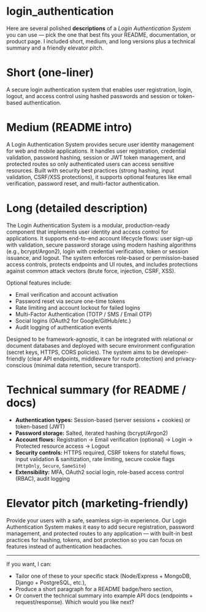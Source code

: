 # login_authentication
Here are several polished **descriptions** of a *Login Authentication System* you can use — pick the one that best fits your README, documentation, or product page. I included short, medium, and long versions plus a technical summary and a friendly elevator pitch.

# Short (one-liner)

A secure login authentication system that enables user registration, login, logout, and access control using hashed passwords and session or token-based authentication.

# Medium (README intro)

A Login Authentication System provides secure user identity management for web and mobile applications. It handles user registration, credential validation, password hashing, session or JWT token management, and protected routes so only authenticated users can access sensitive resources. Built with security best practices (strong hashing, input validation, CSRF/XSS protections), it supports optional features like email verification, password reset, and multi-factor authentication.

# Long (detailed description)

The Login Authentication System is a modular, production-ready component that implements user identity and access control for applications. It supports end-to-end account lifecycle flows: user sign-up with validation, secure password storage using modern hashing algorithms (e.g., bcrypt/Argon2), login with credential verification, token or session issuance, and logout. The system enforces role-based or permission-based access controls, protects endpoints and UI routes, and includes protections against common attack vectors (brute force, injection, CSRF, XSS).

Optional features include:

* Email verification and account activation
* Password reset via secure one-time tokens
* Rate limiting and account lockout for failed logins
* Multi-Factor Authentication (TOTP / SMS / Email OTP)
* Social logins (OAuth2 for Google/GitHub/etc.)
* Audit logging of authentication events

Designed to be framework-agnostic, it can be integrated with relational or document databases and deployed with secure environment configuration (secret keys, HTTPS, CORS policies). The system aims to be developer-friendly (clear API endpoints, middleware for route protection) and privacy-conscious (minimal data retention, secure transport).

# Technical summary (for README / docs)

* **Authentication types:** Session-based (server sessions + cookies) or token-based (JWT)
* **Password storage:** Salted, iterated hashing (bcrypt/Argon2)
* **Account flows:** Registration → Email verification (optional) → Login → Protected resource access → Logout
* **Security controls:** HTTPS required, CSRF tokens for stateful flows, input validation & sanitization, rate limiting, secure cookie flags (`HttpOnly`, `Secure`, `SameSite`)
* **Extensibility:** MFA, OAuth2 social login, role-based access control (RBAC), audit logging

# Elevator pitch (marketing-friendly)

Provide your users with a safe, seamless sign-in experience. Our Login Authentication System makes it easy to add secure registration, password management, and protected routes to any application — with built-in best practices for hashing, tokens, and bot protection so you can focus on features instead of authentication headaches.

---

If you want, I can:

* Tailor one of these to your specific stack (Node/Express + MongoDB, Django + PostgreSQL, etc.),
* Produce a short paragraph for a README badge/hero section,
* Or convert the technical summary into example API docs (endpoints + request/response). Which would you like next?


